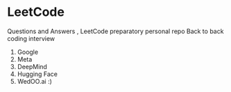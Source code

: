 # LeetCode
Questions and Answers , LeetCode preparatory personal repo 
Back to back coding interview
1. Google
2. Meta
3. DeepMind
4. Hugging Face
5. WedOO.ai :)
